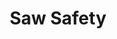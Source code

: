 ---
title: Saw Safety
description: The basic equipment that all Scouts should learn and understand. Saw skills and safety are highlighted in this section.

---